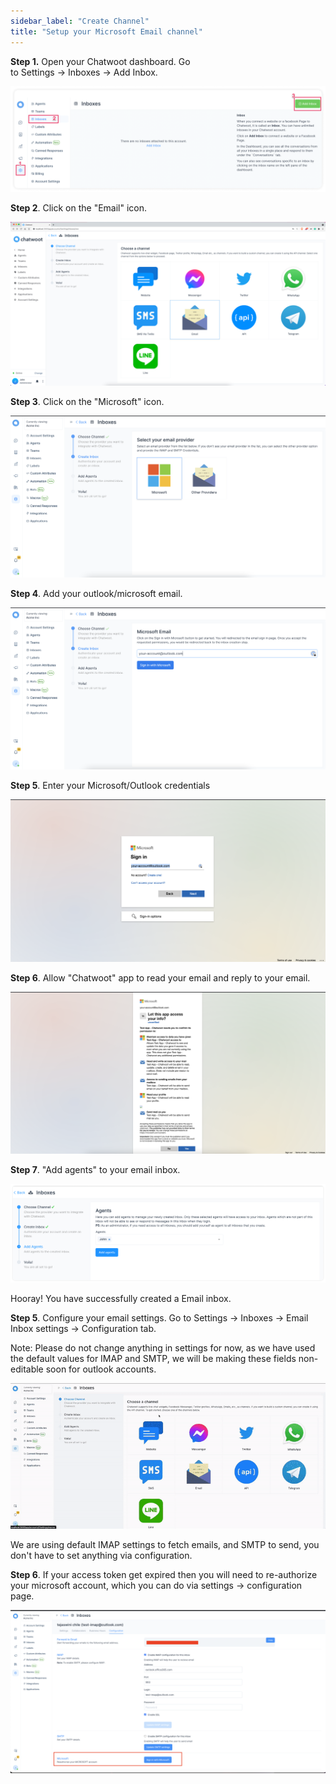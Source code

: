 ```yaml
---
sidebar_label: "Create Channel"
title: "Setup your Microsoft Email channel"
---
```


**Step 1.** Open your Chatwoot dashboard. Go to Settings → Inboxes → Add Inbox.

![inbox_create](../images/adding-inbox-in-chatwoot.png)

**Step 2**. Click on the "Email" icon.

![list_of_channels](../images/list_of_channels.png)

**Step 3**. Click on the "Microsoft" icon.

![microsoft_channel](./images/microsoft-channel.png)

**Step 4**. Add your outlook/microsoft email.

![microsoft_emai](./images/microsoft-email.png)

**Step 5**. Enter your Microsoft/Outlook credentials

![microsoft_authentication](./images/microsoft-authentication.png)

**Step 6**. Allow "Chatwoot" app to read your email and reply to your email.

![microsoft_authorization](./images/microsoft-authorization.png)

**Step 7**. "Add agents" to your email inbox.

![add_agents](../images/add-agents-to-email-inbox.png)

Hooray! You have successfully created a Email inbox.

**Step 5**. Configure your email settings. Go to Settings → Inboxes → Email Inbox settings → Configuration tab.

Note: Please do not change anything in settings for now, as we have used the default values for IMAP and SMTP, we will be making these fields non-editable soon for outlook accounts.

![configuration](./images/ms-oauth-email-config.gif)

We are using default IMAP settings to fetch emails, and SMTP to send, you don't have to set anything via configuration.

**Step 6**. If your access token get expired then you will need to re-authorize your microsoft account, which you can do via settings -> configuration page.

![ms_reauthorization](./images/ms-reauthorization.png)